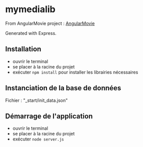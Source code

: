 # mymedialib


From AngularMovie project : [AngularMovie](https://github.com/lauterry/angularmovie)

Generated with Express.

## Installation
* ouvrir le terminal
* se placer à la racine du projet
* exécuter <code>npm install</code> pour installer les librairies nécessaires

## Instanciation de la base de données

Fichier : "_start/init_data.json"

## Démarrage de l'application
* ouvrir le terminal
* se placer à la racine du projet
* exécuter <code>node server.js</code>
